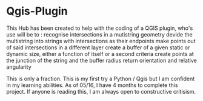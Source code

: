 # Qgis-Plugin

This Hub has been created to help with the coding of a QGIS plugin, who's use will be to : recognise intersections in a mutistring geometry devide the multistring into strings with intersections as their endpoints make points out of said intersections in a different layer create a buffer of a given static or dynamic size, either a function of itself or a second criteria create points at the junction of the string and the buffer radius return orientation and relative angularity

This is only a fraction. This is my first try a Python / Qgis but I am confident in my learning abilities. As of 05/16, I have 4 months to complete this project. If anyone is reading this, I am always open to constructive critisism.
